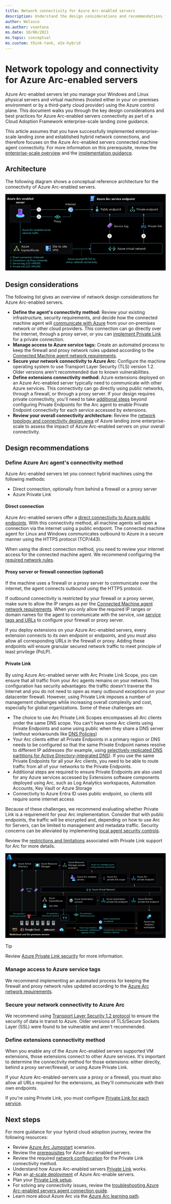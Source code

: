 ```yaml
---
title: Network connectivity for Azure Arc-enabled servers
description: Understand the design considerations and recommendations for network connectivity of Azure Arc-enabled servers
author: Welasco
ms.author: vsantana
ms.date: 10/08/2021
ms.topic: conceptual
ms.custom: think-tank, e2e-hybrid
---
```


# Network topology and connectivity for Azure Arc-enabled servers

Azure Arc-enabled servers let you manage your Windows and Linux physical servers and virtual machines (hosted either in your on-premises environment or by a third-party cloud provider) using the Azure control plane. This document walks you through the key design considerations and best practices for Azure Arc-enabled servers connectivity as part of a Cloud Adoption Framework enterprise-scale landing zone guidance.

This article assumes that you have successfully implemented enterprise-scale landing zone and established hybrid network connections, and therefore focuses on the Azure Arc-enabled servers connected machine agent connectivity. For more information on this prerequisite, review the [enterprise-scale overview](../../../ready/enterprise-scale/index.md) and the [implementation guidance](../../../ready/enterprise-scale/implementation.md).

## Architecture

The following diagram shows a conceptual reference architecture for the connectivity of Azure Arc-enabled servers.

[![Diagram that shows Azure Arc-enabled servers connectivity options.](./media/arc-enabled-servers-connectivity-options.png)](./media/arc-enabled-servers-connectivity-options.png#lightbox)

## Design considerations

The following list gives an overview of network design considerations for Azure Arc-enabled servers.

- **Define the agent's connectivity method:** Review your existing infrastructure, security requirements, and decide how the connected machine agent will [communicate with Azure](/azure/azure-arc/servers/network-requirements) from your on-premises network or other cloud providers. This connection can go directly over the internet, through a proxy server, or you can [implement Private Link](/azure/azure-arc/servers/private-link-security) for a private connection.
- **Manage access to Azure service tags:** Create an automated process to keep the firewall and proxy network rules updated according to the [Connected Machine agent network requirements](/azure/azure-arc/servers/network-requirements).
- **Secure your network connectivity to Azure Arc:** Configure the machine operating system to use Transport Layer Security (TLS) version 1.2. Older versions aren't recommended due to known vulnerabilities.
- **Define extensions connectivity method:** Azure extensions deployed on an Azure Arc-enabled server typically need to communicate with other Azure services. This connectivity can go directly using public networks, through a firewall, or through a proxy server. If your design requires private connectivity, you'll need to take [additional steps](/azure/azure-arc/servers/private-link-security#how-it-works) beyond configuring Private Endpoints for the Arc agent to enable Private Endpoint connectivity for each service accessed by extensions.
- **Review your overall connectivity architecture:** Review the [network topology and connectivity design area](../../../ready/landing-zone/design-area/network-topology-and-connectivity.md) of Azure landing zone enterprise-scale to assess the impact of Azure Arc-enabled servers on your overall connectivity.

## Design recommendations

### Define Azure Arc agent's connectivity method

Azure Arc-enabled servers let you connect hybrid machines using the following methods:

- Direct connection, optionally from behind a firewall or a proxy server
- Azure Private Link

#### Direct connection

Azure Arc-enabled servers offer a [direct connectivity to Azure public endpoints](/azure/azure-arc/servers/network-requirements#networking-configuration). With this connectivity method, all machine agents will open a connection via the internet using a public endpoint. The connected machine agent for Linux and Windows communicates outbound to Azure in a secure manner using the HTTPS protocol (TCP/443).

When using the direct connection method, you need to review your internet access for the connected machine agent. We recommend configuring the [required network rules](/azure/azure-arc/servers/network-requirements).

#### Proxy server or firewall connection (optional)

If the machine uses a firewall or a proxy server to communicate over the internet, the agent connects outbound using the HTTPS protocol.

If outbound connectivity is restricted by your firewall or a proxy server, make sure to allow the IP ranges as per the [Connected Machine agent network requirements](/azure/azure-arc/servers/network-requirements). When you only allow the required IP ranges or domain names for the agent to communicate with the service, use [service tags and URLs](/azure/azure-arc/servers/network-requirements#service-tags) to configure your firewall or proxy server.

If you deploy extensions on your Azure Arc-enabled servers, every extension connects to its own endpoint or endpoints, and you must also allow all corresponding URLs in the firewall or proxy. Adding these endpoints will ensure granular secured network traffic to meet principle of least privilege (PoLP).

#### Private Link

By using Azure Arc-enabled server with Arc Private Link Scope, you can ensure that all traffic from your Arc agents remains on your network. This configuration has security advantages: the traffic doesn't traverse the Internet and you do not need to open as many outbound exceptions on your datacenter firewall. However, using Private Link imposes a number of management challenges while increasing overall complexity and cost, especially for global organizations. Some of these challenges are:

- The choice to use Arc Private Link Scopes encompasses all Arc clients under the same DNS scope. You can't have some Arc clients using Private Endpoints and some using public when they share a DNS server (without workarounds like [DNS Policies](/windows-server/networking/dns/deploy/dns-policies-overview))
- Your Arc clients either all Private Endpoints in a primary region or DNS needs to be configured so that the same Private Endpoint names resolve to different IP addresses (for example, using [selectively replicated DNS partitions for Active Directory-integrated DNS](/troubleshoot/windows-server/networking/create-apply-custom-application-directory-partition)). If you use the same Private Endpoints for all your Arc clients, you need to be able to route traffic from all of your networks to the Private Endpoints.
- Additional steps are required to ensure Private Endpoints are also used for any Azure services accessed by Extensions software components deployed using Arc, such as Log Analytics workspaces, Automation Accounts, Key Vault or Azure Storage
- Connectivity to Azure Entra ID uses public endpoint, so clients still require some internet access

Because of these challenges, we recommend evaluating whether Private Link is a requirement for your Arc implementation. Consider that with public endpoints, the traffic will be encrypted and, depending on how to use Arc for Servers, can be limited to management and metadata traffic. Security concerns can be alleviated by implementing [local agent security controls](/azure/azure-arc/servers/security-overview#local-agent-security-controls).

Review the [restrictions and limitations](/azure/azure-arc/servers/private-link-security#restrictions-and-limitations) associated with Private Link support for Arc for more details.

[![Diagram that shows Azure Arc-enabled servers Private Link topology.](./media/arc-enabled-servers-private-link-topology.png)](./media/arc-enabled-servers-private-link-topology.png#lightbox)

> [!TIP]
> Review [Azure Private Link security](/azure/azure-arc/servers/private-link-security#how-it-works) for more information.

### Manage access to Azure service tags

We recommend implementing an automated process for keeping the firewall and proxy network rules updated according to the [Azure Arc network requirements](/azure/azure-arc/servers/network-requirements).

### Secure your network connectivity to Azure Arc

We recommend using [Transport Layer Security 1.2 protocol](/azure/azure-arc/servers/network-requirements#transport-layer-security-12-protocol) to ensure the security of data in transit to Azure. Older versions of TLS/Secure Sockets Layer (SSL) were found to be vulnerable and aren't recommended.

### Define extensions connectivity method

When you enable any of the Azure Arc-enabled servers supported VM extensions, those extensions connect to other Azure services. It's important to determine the connectivity method for those extensions: either directly, behind a proxy server/firewall, or using Azure Private Link.

If your Azure Arc-enabled-servers use a proxy or a firewall, you must also allow all URLs required for the extensions, as they'll communicate with their own endpoints.

If you're using Private Link, you must configure [Private Link for each service](/azure/azure-arc/servers/private-link-security#how-it-works).

## Next steps

For more guidance for your hybrid cloud adoption journey,  review the following resources:

- Review [Azure Arc Jumpstart](https://azurearcjumpstart.io/azure_arc_jumpstart/azure_arc_servers/day2/) scenarios.
- Review the [prerequisites](/azure/azure-arc/servers/prerequisites) for Azure Arc-enabled servers.
- Review the required [network configuration](/azure/azure-arc/servers/private-link-security#network-configuration) for the Private Link connectivity method.
- Understand how Azure Arc-enabled servers [Private Link](/azure/azure-arc/servers/private-link-security#how-it-works) works.
- Plan an [at-scale deployment](/azure/azure-arc/servers/plan-at-scale-deployment) of Azure Arc-enable servers.
- Plan your [Private Link setup](/azure/azure-arc/servers/private-link-security#planning-your-private-link-setup).
- For solving any connectivity issues, review the [troubleshooting Azure Arc-enabled servers agent connection guide](/azure/azure-arc/servers/troubleshoot-agent-onboard).
- Learn more about Azure Arc via the [Azure Arc learning path](/training/paths/manage-hybrid-infrastructure-with-azure-arc/).
